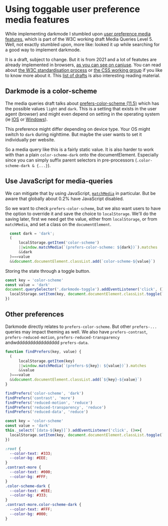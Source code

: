 <!--
  date: 9999-99-99
  modified: 9999-99-99
  slug: using-toggable-user-preference-media-features
  type: post
  header: christina-deravedisian-_ipepr0WJDA-unsplash.jpg
  headerColofon: photo by [Christina Deravedisian](https://unsplash.com/@christinadera)
  headerClassName: no-blur
  categories: code, CSS, JavaScript, accessibility
  tags: Angular, accounting, invoicing, Vue
  metaDescription: ...
-->

# Using toggable user preference media features

While implementing darkmode I stumbled upon [user preference media features](https://www.w3.org/TR/mediaqueries-5/#mf-user-preferences), which is part of the W3C working draft Media Queries Level 5. Well, not exactly stumbled upon, more like: looked it up while searching for a good way to implement darkmode.

It is a draft, subject to change. But it is from 2021 and a lot of featutes are already implemented in browsers, [as you can see on caniuse](https://caniuse.com/?search=prefers-). 
You can read about [the W3C standardisation process](https://www.w3.org/2004/02/Process-20040205/tr.html) or [the CSS working group](https://wiki.csswg.org/) if you like to know more about it. This [list of drafts](https://drafts.csswg.org/) is also interesting reading material.

## Darkmode is a color-scheme

The media queries draft talks about [prefers-color-scheme (11.5)](https://www.w3.org/TR/mediaqueries-5/#prefers-color-scheme) which has the possible values `light` and `dark`.
This is a setting that exists in the user agent (browser) and might even depend on setting in the operating system (ie [IOS](https://support.apple.com/guide/mac-help/use-a-light-or-dark-appearance-mchl52e1c2d2/mac) or [Windows](https://support.microsoft.com/en-us/office/use-color-and-contrast-for-accessibility-in-microsoft-365-bb11486d-fc7d-4cd9-b344-16e2bc2a2387#bmkm_windows11dark)).

This preference might differ depending on device type. Your OS might switch to `dark` during nighttime. But maybe the user wants to set it individually per website.

So a media query like this is a fairly static value. It is also harder to work with than a plain `color-scheme-dark` onto the documentElement. Especially since you can simply suffix parent selectors in pre-processors (`.color-scheme-dark & {...}`).


## Use JavaScript for media-queries

We can mitigate that by using JavaScript, [`matchMedia`](https://developer.mozilla.org/en-US/docs/Web/API/Window/matchMedia) in particular. But be aware that globally about 0.2% have JavaScript disabled.

So we want to check `prefers-color-scheme`, but we also want users to have the option to override it and save the choice to `localStorage`.
We'll do the saving later, first we need get the value, either from `localStorage`, or from `matchMedia`, and set a class on the `documentElement`.

```JavaScript
  const dark = 'dark';
  (
      localStorage.getItem('color-scheme')
      ||window.matchMedia(`(prefers-color-scheme: ${dark})`).matches
      &&dark
  )===value
  &&document.documentElement.classList.add(`color-scheme-${value}`)
```

Storing the state through a toggle button.

```JavaScript
const key = 'color-scheme'
const value = 'dark'
document.querySelector('.darkmode-toggle').addEventListener('click', ()=>{
  localStorage.setItem(key, document.documentElement.classList.toggle(`${key}-${value}`)?value:'light')
})
```


## Other preferences

Darkmode directly relates to `prefers-color-scheme`. But other `prefers-...` queries may impact theming as well. We also have `prefers-contrast`, `prefers-reduced-motion`, `prefers-reduced-transparency` andwdddddddddddddddd `prefers-data`. 


```JavaScript
function findPrefers(key, value) {
  (
      localStorage.getItem(key)
      ||window.matchMedia(`(prefers-${key}: ${value})`).matches
      &&value
  )===value
  &&document.documentElement.classList.add(`${key}-${value}`)
}
```

```JavaScript
findPrefers('color-scheme', 'dark')
findPrefers('contrast', 'more')
findPrefers('reduced-motion', 'reduce')
findPrefers('reduced-transparency', 'reduce')
findPrefers('reduced-data', 'reduce')
```

```JavaScript
const key = 'color-scheme'
const value = 'dark'
this._select(`[data-${key}]`).addEventListener('click', ()=>{
  localStorage.setItem(key, document.documentElement.classList.toggle(`${key}-${value}`)?value:'light')
})
```

```CSS
:root {
  --color-text: #333;
  --color-bg: #EEE;
}
.contrast-more {
  --color-text: #000;
  --color-bg: #FFF;
}
.color-scheme-dark {
  --color-text: #EEE;
  --color-bg: #333;
}
.contrast-more.color-scheme-dark {
  --color-text: #FFF;
  --color-bg: #000;
}
```
